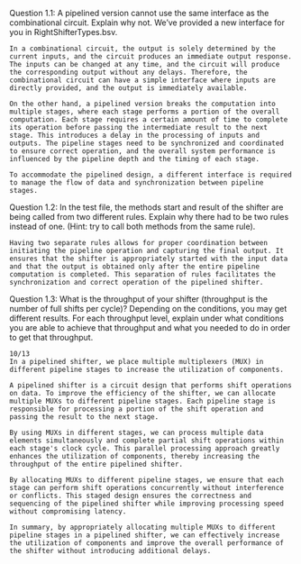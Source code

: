 Question 1.1: A pipelined version cannot use the same interface as the combinational circuit.  Explain why not.  We’ve provided a new interface for you in RightShifterTypes.bsv.  

```
In a combinational circuit, the output is solely determined by the current inputs, and the circuit produces an immediate output response. The inputs can be changed at any time, and the circuit will produce the corresponding output without any delays. Therefore, the combinational circuit can have a simple interface where inputs are directly provided, and the output is immediately available.

On the other hand, a pipelined version breaks the computation into multiple stages, where each stage performs a portion of the overall computation. Each stage requires a certain amount of time to complete its operation before passing the intermediate result to the next stage. This introduces a delay in the processing of inputs and outputs. The pipeline stages need to be synchronized and coordinated to ensure correct operation, and the overall system performance is influenced by the pipeline depth and the timing of each stage.

To accommodate the pipelined design, a different interface is required to manage the flow of data and synchronization between pipeline stages.
```

Question 1.2: In the test file, the methods start and result of the shifter are being called from two different rules. Explain why there had to be two rules instead of one. (Hint: try to call both methods from the same rule).

```
Having two separate rules allows for proper coordination between initiating the pipeline operation and capturing the final output. It ensures that the shifter is appropriately started with the input data and that the output is obtained only after the entire pipeline computation is completed. This separation of rules facilitates the synchronization and correct operation of the pipelined shifter.
```

Question 1.3: What is the throughput of your shifter (throughput is the number of full shifts per cycle)?  Depending on the conditions, you may get different results.  For each throughput level, explain under what conditions you are able to achieve that throughput and what you needed to do in order to get that throughput.  

```
10/13
In a pipelined shifter, we place multiple multiplexers (MUX) in different pipeline stages to increase the utilization of components.

A pipelined shifter is a circuit design that performs shift operations on data. To improve the efficiency of the shifter, we can allocate multiple MUXs to different pipeline stages. Each pipeline stage is responsible for processing a portion of the shift operation and passing the result to the next stage.

By using MUXs in different stages, we can process multiple data elements simultaneously and complete partial shift operations within each stage's clock cycle. This parallel processing approach greatly enhances the utilization of components, thereby increasing the throughput of the entire pipelined shifter.

By allocating MUXs to different pipeline stages, we ensure that each stage can perform shift operations concurrently without interference or conflicts. This staged design ensures the correctness and sequencing of the pipelined shifter while improving processing speed without compromising latency.

In summary, by appropriately allocating multiple MUXs to different pipeline stages in a pipelined shifter, we can effectively increase the utilization of components and improve the overall performance of the shifter without introducing additional delays.
```

